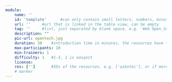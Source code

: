 ```yaml
---
module:
    name: ''
    id: 'template'      #can only contain small letters, numbers, minus and underscore. needs to be the same as the file name
    url: ''     #url that is linked in the table view, can be empty
    tag: ''     #list, just separated by blank space, e.g. 'Web Open_Source', available tags: Hardware&Repair, Sustainability, Media&Art, Community&Moderation, Data_Security&Research, Open_Source&Knowledge, Web&Software, Organizational_Development
    description: ""
    pic-url: opentech.jpg
    duration: 30    #introduction time in minutes, the resources have their own time blocks
    max-participants: 10
    min-trainers: 1
    difficulty: 1   #1-3, 1 is easyest
    license: 
    res: ['']       #IDs of the resources. e.g. ['askotec'], or if more: ['askotec', 'ohg']
    # marker
---  
```

